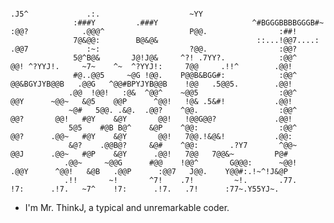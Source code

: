                                                                                                                                                       
                                                                           .J5^             .:.                    ~YY                                
                  :###Y         .###Y                     ^#BGGGBBBBGGGB#~ :@@?            .@@@^                   P@@.                :##!           
                  7@&@@:        B@&@&                      ::...!@@7....:  .@@7             :~:                    ?@@.                :@@?           
                  5@^B@&       J@!J@&     ^?! .7YY?.            :@@^        @@! ^?YYJ!.     ~7~    ^~  ^?YYJ!:     7@@     .!!^        .@@!           
                  #@..@@5     ~@G !@@.    P@@B&BGG#:            :@@^        @@&BGYJYB@@B   .@@G   ^@@#BPYJYB@@B    !@@   .5@@5.        .@@!           
                 .@@  !@@!   :@&  ^@@^    ~@@5                  :@@^        @@Y      ~@@~   &@5    @@P      ^@@!   !@& .5&#!           .@@!           
                 ~@#   5@@. .&@.  .@@?    ^@@.                  :@@^        @@?       @@!   #@Y    &@Y       @@!   !@@G@@?             .@@!           
                 5@5    #@B B@^    &@P    ^@@:                  :@@^        @@?      .@@~   #@Y    &@Y       @@!   7@@.!&@&!           .@@:           
                 &@?    .@@B@?     &@#    ^@@:       .?Y7       ^@@~        @@J      .@@~   #@P    &@Y      .@@!   7@@   7@@&~         P@#            
                .@@~     ~@@G      #@@    !@@^       G@@@:      ~@@!       .@@Y      ^@@!   &@B   .@@P      :@@7   J@@.    Y@@#:.!~^!J&@P             
                .!!       ~!       ^7!    .7!         ~!.       .77.        !7:      .!7.   ~7^    !7:      .!7.   .7!      :77~.Y55YJ~.              
                                                                                                                                                      

- I'm Mr. ThinkJ, a typical and unremarkable coder.

<!---
MrThinkJ/MrThinkJ is a ✨ special ✨ repository because its `README.md` (this file) appears on your GitHub profile.
You can click the Preview link to take a look at your changes.
--->
